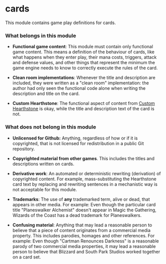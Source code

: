 # cards

This module contains game play definitions for cards.

### What belongs in this module

 - **Functional game content**: This module must contain only functional game content. This means a definition of the behaviour of cards, like what happens when they enter play, their mana costs, triggers, attack and defense values, and other things that represent the minimum the game engine needs to know to correctly execute the rules of the card.

 - **Clean room implementations**: Whenever the title and description are included, they were written as a "clean room" implementation: the author had only seen the functional code alone when writing the description and title on the card.

 - **Custom Hearthstone**: The functional aspect of content from [Custom Hearthstone](https://www.reddit.com/r/customhearthstone/) is okay, while the title and description text of the card is not.

### What does not belong in this module

 - **Unlicensed for Github:** Anything, regardless of how or if it is copyrighted, that is not licensed for redistribution in a public Git repository.

 - **Copyrighted material from other games**. This includes the titles and descriptions written on cards.
 
 - **Derivative work**: An automated or deterministic rewriting (derivation) of copyrighted content. For example, mass-substituting the Hearthstone card text by replacing and rewriting sentences in a mechanistic way is not acceptable for this module.
 
 - **Trademarks**: The use of **any** trademarked term, alive or dead, that appears in other media. For example: Even though the particular card title "Planeswalker Alchemist" doesn't appear in Magic the Gathering, Wizards of the Coast has a dead trademark for Planeswalkers.

 - **Confusing material**: Anything that may lead a reasonable person to believe that a piece of content originates from a commercial media property. This includes parodies, homages and other references. For example: Even though "Cartman Renounces Darkness" is a reasonable parody of two commercial media properties, it may lead a reasonable person to believe that Blizzard and South Park Studios worked together on a card set.